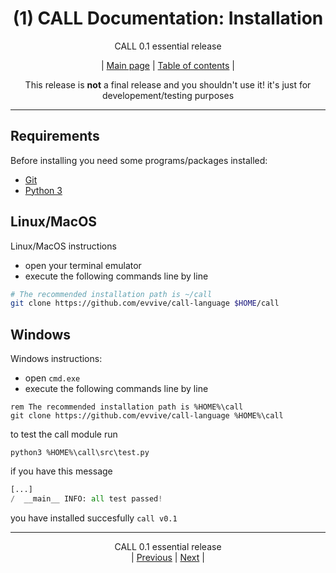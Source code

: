 <div align="center">

# (1) CALL Documentation: Installation
CALL 0.1 essential release<BR>

| [Main page](../README.md) | [Table of contents](./README.md) |

This release is **not** a final release and you shouldn't use it!
it's just for developement/testing purposes

</div>
<hr>

## Requirements
Before installing you need some programs/packages installed:
 - [Git](https://git-scm.com)
 - [Python 3](https://python.org)

## Linux/MacOS
Linux/MacOS instructions
 - open your terminal emulator
 - execute the following commands line by line
```bash
# The recommended installation path is ~/call
git clone https://github.com/evvive/call-language $HOME/call
```

## Windows
Windows instructions:
 - open `cmd.exe`
 - execute the following commands line by line
```batch
rem The recommended installation path is %HOME%\call
git clone https://github.com/evvive/call-language %HOME%\call
```
to test the call module run
```batch
python3 %HOME%\call\src\test.py
```
if you have this message
```python
[...]
/  __main__ INFO: all test passed!
```
you have installed succesfully `call v0.1`

<hr>
<div align="center">

CALL 0.1 essential release<BR>
| [Previous](./README.md) | [Next](./2.md) |

</div>
